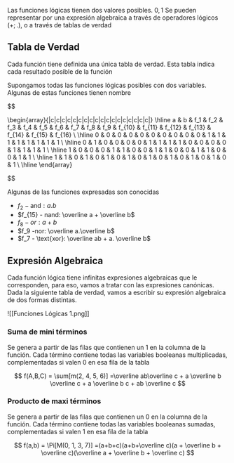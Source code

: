 Las funciones lógicas tienen dos valores posibles. $0,1$ Se pueden representar por una expresión algebraica a través de operadores lógicos $(+;.)$, o a través de tablas de verdad

## Tabla de Verdad

Cada función tiene definida una única tabla de verdad. Esta tabla indica cada resultado posible de la función

Supongamos todas las funciones lógicas posibles con dos variables. Algunas de estas funciones tienen nombre

$$

\begin{array}{|c|c|c|c|c|c|c|c|c|c|c|c|c|c|c|c|c|c|}
\hline
a & b & f_1 & f_2 & f_3 & f_4 & f_5 & f_6 & f_7 & f_8 & f_9 & f_{10} & f_{11} & f_{12} & f_{13} & f_{14} & f_{15} & f_{16} \\
\hline
0 & 0 & 0 & 0 & 0 & 0 & 0 & 0 & 0 & 0 & 1 & 1  & 1  & 1  & 1  & 1  & 1  & 1  \\
\hline
0 & 1 & 0 & 0 & 0 & 0 & 1 & 1 & 1 & 1 & 0 & 0  & 0  & 0  & 1  & 1  & 1  & 1  \\
\hline
1 & 0 & 0 & 0 & 1 & 1 & 0 & 0 & 1 & 1 & 0 & 0  & 1  & 1  & 0  & 0  & 1  & 1  \\
\hline
1 & 1 & 0 & 1 & 0 & 1 & 0 & 1 & 0 & 1 & 0 & 1  & 0  & 1  & 0  & 1  & 0  & 1 \\
\hline
\end{array}

$$

Algunas de las funciones expresadas son conocidas

- $f_2 - \text{and}: a.b$
- $f_{15} - nand: \overline a + \overline b$
- $f_8 - or: a+b$
- $f_9 -nor: \overline a.\overline b$
- $f_7 - \text{xor}: \overline ab + a. \overline b$

## Expresión Algebraica

Cada función lógica tiene infinitas expresiones algebraicas que le corresponden, para eso, vamos a tratar con las expresiones canónicas. Dada la siguiente tabla de verdad, vamos a escribir su expresión algebraica de dos formas distintas.

![[Funciones Lógicas 1.png]]

### Suma de mini términos

Se genera a partir de las filas que contienen un $1$ en la columna de la función. Cada término contiene todas las variables booleanas multiplicadas, complementadas si valen $0$ en esa fila de la tabla

$$
f(A,B,C) = \sum[m(2, 4, 5, 6)] =\overline ab\overline c + a \overline b \overline c + a \overline b c + ab \overline c
$$

### Producto de maxi términos

Se genera a partir de las filas que contienen un $0$ en la columna de la función. Cada término contiene todas las variables booleanas sumadas, complementadas si valen $1$ en esa fila de la tabla

$$
f(a,b) = \Pi[M(0, 1, 3, 7)] =(a+b+c)(a+b+\overline c)(a + \overline b + \overline c)(\overline a + \overline b + \overline c)
$$

